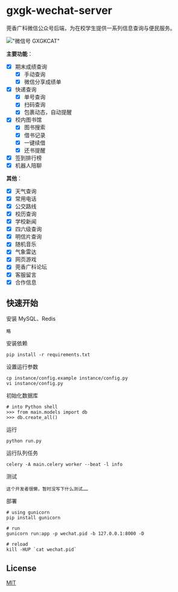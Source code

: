 # gxgk-wechat-server
莞香广科微信公众号后端，为在校学生提供一系列信息查询与便民服务。

!["微信号 GXGKCAT"](http://gxgk-wechat.b0.upaiyun.com/qrcode_for_gh_637c9ac560fd_258.jpg)

**主要功能**：

- [x] 期末成绩查询
    - [x] 手动查询
    - [x] 微信分享成绩单
- [x] 快递查询
    - [x] 单号查询
    - [x] 扫码查询
    - [x] 包裹动态，自动提醒
- [x] 校内图书馆
    - [x] 图书搜索
    - [x] 借书记录
    - [x] 一键续借
    - [x] 还书提醒
- [x] 签到排行榜
- [x] 机器人陪聊

**其他**：

- [x] 天气查询
- [x] 常用电话
- [x] 公交路线
- [x] 校历查询
- [x] 学校新闻
- [x] 四六级查询
- [x] 明信片查询
- [x] 随机音乐
- [x] 气象雷达
- [x] 网页游戏
- [x] 莞香广科论坛
- [x] 客服留言
- [x] 合作信息

## 快速开始

安装 MySQL、Redis
```
略
```

安装依赖

```
pip install -r requirements.txt
``` 

设置运行参数
```
cp instance/config.example instance/config.py
vi instance/config.py
```

初始化数据库

```
# into Python shell
>>> from main.models import db
>>> db.create_all()
```

运行

```
python run.py
```

运行队列任务

```
celery -A main.celery worker --beat -l info
```

测试

```
这个开发者很懒，暂时没写下什么测试……
```

部署

```
# using gunicorn
pip install gunicorn

# run
gunicorn run:app -p wechat.pid -b 127.0.0.1:8000 -D

# reload
kill -HUP `cat wechat.pid`
```

## License
[MIT](LICENSE)
